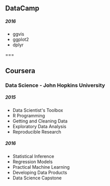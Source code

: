 ## DataCamp

##### 2016

* ggvis
* ggplot2
* dplyr

===


## Coursera
### Data Science - John Hopkins University

##### 2015
* Data Scientist's Toolbox
* R Programming
* Getting and Cleaning Data
* Exploratory Data Analysis
* Reproducible Research

##### 2016
* Statistical Inference
* Regression Models
* Practical Machine Learning
* Developing Data Products
* Data Science Capstone
